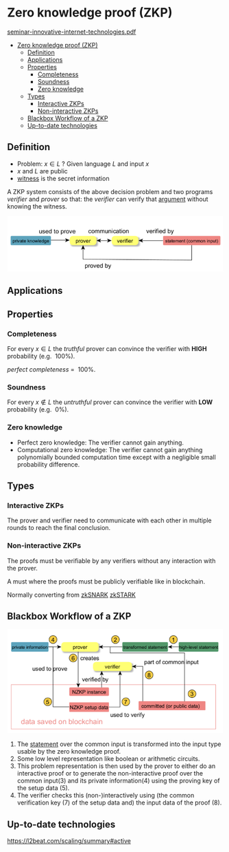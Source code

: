 # Zero knowledge proof (ZKP)

[seminar-innovative-internet-technologies.pdf](../articles/seminar-innovative-internet-technologies/NET-2022-07-1_08.pdf)

<!-- TOC -->
* [Zero knowledge proof (ZKP)](#zero-knowledge-proof-zkp)
  * [Definition](#definition)
  * [Applications](#applications)
  * [Properties](#properties)
    * [Completeness](#completeness)
    * [Soundness](#soundness)
    * [Zero knowledge](#zero-knowledge)
  * [Types](#types)
    * [Interactive ZKPs](#interactive-zkps)
    * [Non-interactive ZKPs](#non-interactive-zkps)
  * [Blackbox Workflow of a ZKP](#blackbox-workflow-of-a-zkp)
  * [Up-to-date technologies](#up-to-date-technologies)
<!-- TOC -->

## Definition

* Problem: $x \in L$ ? Given language $L$ and input $x$
* $x$ and $L$ are public
* [witness](witness.md) is the secret information

A ZKP system consists of the above decision problem and two programs *verifier* and *prover* so that: the *verifier* can
verify that [argument](arguments.md) without knowing the witness.

![zkp.png](attachments/zkp.png)

## Applications

## Properties

### Completeness

For every $x \in L$ the *truthful* prover can convince the verifier with **HIGH** probability (e.g. $~100\%$).

*perfect completeness* = $~100\%$.

### Soundness

For every $x \notin L$ the *untruthful* prover can convince the verifier with **LOW** probability (e.g. $~0\%$).

### Zero knowledge

* Perfect zero knowledge: The verifier cannot gain anything.
* Computational zero knowledge: The verifier cannot gain anything polynomially bounded computation time except with a
  negligible small probability difference.

## Types

### Interactive ZKPs

The prover and verifier need to communicate with each other in multiple rounds to reach the final conclusion.

### Non-interactive ZKPs

The proofs must be verifiable by any verifiers without any interaction with the prover.

A must where the proofs must be publicly verifiable like in blockchain.

Normally converting from
[zkSNARK](zkSNARK.md)
[zkSTARK](zkSTARK.md)

## Blackbox Workflow of a ZKP

![non_interactive_zkp.png](attachments/non_interactive_zkp.png)

1. The [statement](statement.md) over the common input is transformed into the input type usable by the zero knowledge
   proof.
2. Some low level representation like boolean or arithmetic circuits.
3. This problem representation is then used by the prover to either do an interactive proof or to generate the
   non-interactive proof over the common input(3) and its private information(4) using the proving key of the setup
   data (5).
4. The verifier checks this (non-)interactively using (the common verification key (7) of the setup data and) the input
   data of the proof (8).

## Up-to-date technologies

<https://l2beat.com/scaling/summary#active>
